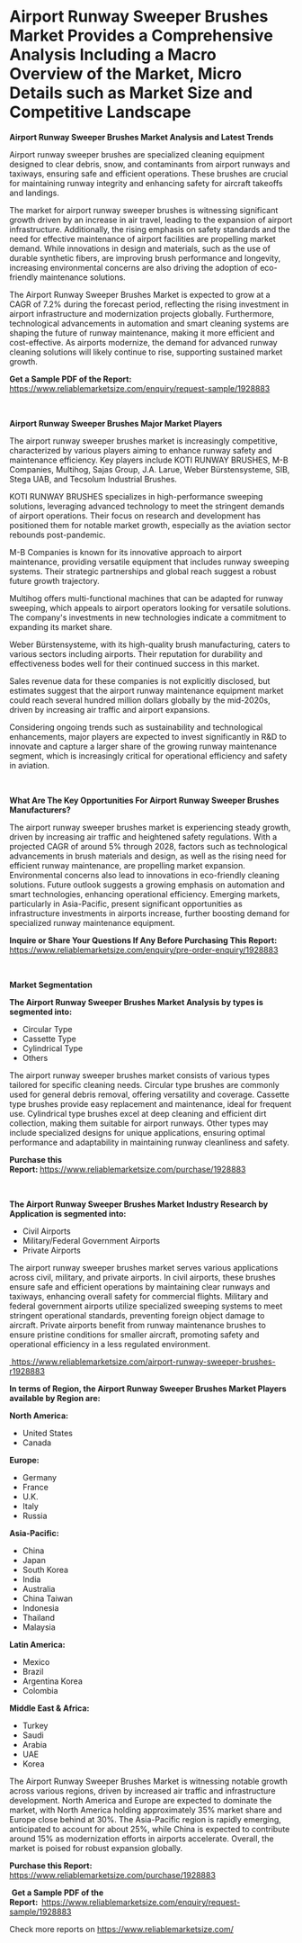 <p><h1>Airport Runway Sweeper Brushes Market Provides a Comprehensive Analysis Including a Macro Overview of the Market, Micro Details such as Market Size and Competitive Landscape</h1></p><p><strong>Airport Runway Sweeper Brushes Market Analysis and Latest Trends</strong></p>
<p><p>Airport runway sweeper brushes are specialized cleaning equipment designed to clear debris, snow, and contaminants from airport runways and taxiways, ensuring safe and efficient operations. These brushes are crucial for maintaining runway integrity and enhancing safety for aircraft takeoffs and landings. </p><p>The market for airport runway sweeper brushes is witnessing significant growth driven by an increase in air travel, leading to the expansion of airport infrastructure. Additionally, the rising emphasis on safety standards and the need for effective maintenance of airport facilities are propelling market demand. While innovations in design and materials, such as the use of durable synthetic fibers, are improving brush performance and longevity, increasing environmental concerns are also driving the adoption of eco-friendly maintenance solutions.</p><p>The Airport Runway Sweeper Brushes Market is expected to grow at a CAGR of 7.2% during the forecast period, reflecting the rising investment in airport infrastructure and modernization projects globally. Furthermore, technological advancements in automation and smart cleaning systems are shaping the future of runway maintenance, making it more efficient and cost-effective. As airports modernize, the demand for advanced runway cleaning solutions will likely continue to rise, supporting sustained market growth.</p></p>
<p><strong>Get a Sample PDF of the Report:&nbsp;</strong> <a href="https://www.reliablemarketsize.com/enquiry/request-sample/1928883?utm_campaign=2876&utm_medium=2&utm_source=Github&utm_content=ia&utm_term=29032025&utm_id=airport-runway-sweeper-brushes">https://www.reliablemarketsize.com/enquiry/request-sample/1928883</a></p>
<p>&nbsp;</p>
<p><strong>Airport Runway Sweeper Brushes Major Market Players</strong></p>
<p><p>The airport runway sweeper brushes market is increasingly competitive, characterized by various players aiming to enhance runway safety and maintenance efficiency. Key players include KOTI RUNWAY BRUSHES, M-B Companies, Multihog, Sajas Group, J.A. Larue, Weber Bürstensysteme, SIB, Stega UAB, and Tecsolum Industrial Brushes.</p><p>KOTI RUNWAY BRUSHES specializes in high-performance sweeping solutions, leveraging advanced technology to meet the stringent demands of airport operations. Their focus on research and development has positioned them for notable market growth, especially as the aviation sector rebounds post-pandemic.</p><p>M-B Companies is known for its innovative approach to airport maintenance, providing versatile equipment that includes runway sweeping systems. Their strategic partnerships and global reach suggest a robust future growth trajectory.</p><p>Multihog offers multi-functional machines that can be adapted for runway sweeping, which appeals to airport operators looking for versatile solutions. The company's investments in new technologies indicate a commitment to expanding its market share.</p><p>Weber Bürstensysteme, with its high-quality brush manufacturing, caters to various sectors including airports. Their reputation for durability and effectiveness bodes well for their continued success in this market. </p><p>Sales revenue data for these companies is not explicitly disclosed, but estimates suggest that the airport runway maintenance equipment market could reach several hundred million dollars globally by the mid-2020s, driven by increasing air traffic and airport expansions.</p><p>Considering ongoing trends such as sustainability and technological enhancements, major players are expected to invest significantly in R&D to innovate and capture a larger share of the growing runway maintenance segment, which is increasingly critical for operational efficiency and safety in aviation.</p></p>
<p>&nbsp;</p>
<p><strong>What Are The Key Opportunities For Airport Runway Sweeper Brushes Manufacturers?</strong></p>
<p><p>The airport runway sweeper brushes market is experiencing steady growth, driven by increasing air traffic and heightened safety regulations. With a projected CAGR of around 5% through 2028, factors such as technological advancements in brush materials and design, as well as the rising need for efficient runway maintenance, are propelling market expansion. Environmental concerns also lead to innovations in eco-friendly cleaning solutions. Future outlook suggests a growing emphasis on automation and smart technologies, enhancing operational efficiency. Emerging markets, particularly in Asia-Pacific, present significant opportunities as infrastructure investments in airports increase, further boosting demand for specialized runway maintenance equipment.</p></p>
<p><strong>Inquire or Share Your Questions If Any Before Purchasing This Report:</strong> <a href="https://www.reliablemarketsize.com/enquiry/pre-order-enquiry/1928883?utm_campaign=2876&utm_medium=2&utm_source=Github&utm_content=ia&utm_term=29032025&utm_id=airport-runway-sweeper-brushes">https://www.reliablemarketsize.com/enquiry/pre-order-enquiry/1928883</a></p>
<p>&nbsp;</p>
<p><strong>Market Segmentation</strong></p>
<p><strong>The Airport Runway Sweeper Brushes Market Analysis by types is segmented into:</strong></p>
<p><ul><li>Circular Type</li><li>Cassette Type</li><li>Cylindrical Type</li><li>Others</li></ul></p>
<p><p>The airport runway sweeper brushes market consists of various types tailored for specific cleaning needs. Circular type brushes are commonly used for general debris removal, offering versatility and coverage. Cassette type brushes provide easy replacement and maintenance, ideal for frequent use. Cylindrical type brushes excel at deep cleaning and efficient dirt collection, making them suitable for airport runways. Other types may include specialized designs for unique applications, ensuring optimal performance and adaptability in maintaining runway cleanliness and safety.</p></p>
<p><strong>Purchase this Report:&nbsp;</strong><a href="https://www.reliablemarketsize.com/purchase/1928883?utm_campaign=2876&utm_medium=2&utm_source=Github&utm_content=ia&utm_term=29032025&utm_id=airport-runway-sweeper-brushes">https://www.reliablemarketsize.com/purchase/1928883</a></p>
<p>&nbsp;</p>
<p><strong>The Airport Runway Sweeper Brushes Market Industry Research by Application is segmented into:</strong></p>
<p><ul><li>Civil Airports</li><li>Military/Federal Government Airports</li><li>Private Airports</li></ul></p>
<p><p>The airport runway sweeper brushes market serves various applications across civil, military, and private airports. In civil airports, these brushes ensure safe and efficient operations by maintaining clear runways and taxiways, enhancing overall safety for commercial flights. Military and federal government airports utilize specialized sweeping systems to meet stringent operational standards, preventing foreign object damage to aircraft. Private airports benefit from runway maintenance brushes to ensure pristine conditions for smaller aircraft, promoting safety and operational efficiency in a less regulated environment.</p></p>
<p><a href="https://www.reliablemarketsize.com/airport-runway-sweeper-brushes-r1928883?utm_campaign=2876&utm_medium=2&utm_source=Github&utm_content=ia&utm_term=29032025&utm_id=airport-runway-sweeper-brushes">&nbsp;https://www.reliablemarketsize.com/airport-runway-sweeper-brushes-r1928883</a></p>
<p><strong>In terms of Region, the Airport Runway Sweeper Brushes Market Players available by Region are:</strong></p>
<p>
    <p> <strong> North America: </strong>
        <ul>
            <li>United States</li>
            <li>Canada</li>
        </ul>
        </p> 
    <p> <strong> Europe: </strong>
        <ul>
            <li>Germany</li>
            <li>France</li>
            <li>U.K.</li>
            <li>Italy</li>
            <li>Russia</li>
        </ul>
        </p> 
    <p> <strong> Asia-Pacific: </strong>
        <ul>
            <li>China</li>
            <li>Japan</li>
            <li>South Korea</li>
            <li>India</li>
            <li>Australia</li>
            <li>China Taiwan</li>
            <li>Indonesia</li>
            <li>Thailand</li>
            <li>Malaysia</li>
        </ul>
        </p> 
    <p> <strong> Latin America: </strong>
        <ul>
            <li>Mexico</li>
            <li>Brazil</li>
            <li>Argentina Korea</li>
            <li>Colombia</li>
        </ul>
        </p> 
    <p> <strong> Middle East & Africa: </strong>
        <ul>
            <li>Turkey</li>
            <li>Saudi</li>
            <li>Arabia</li>
            <li>UAE</li>
            <li>Korea</li>
        </ul>
    </p>
    </p>
<p><p>The Airport Runway Sweeper Brushes Market is witnessing notable growth across various regions, driven by increased air traffic and infrastructure development. North America and Europe are expected to dominate the market, with North America holding approximately 35% market share and Europe close behind at 30%. The Asia-Pacific region is rapidly emerging, anticipated to account for about 25%, while China is expected to contribute around 15% as modernization efforts in airports accelerate. Overall, the market is poised for robust expansion globally.</p></p>
<p><strong>Purchase this Report: </strong><a href="https://www.reliablemarketsize.com/purchase/1928883?utm_campaign=2876&utm_medium=2&utm_source=Github&utm_content=ia&utm_term=29032025&utm_id=airport-runway-sweeper-brushes">https://www.reliablemarketsize.com/purchase/1928883</a></p>
<p>&nbsp;<strong>Get a Sample PDF of the Report:&nbsp;&nbsp;</strong><a href="https://www.reliablemarketsize.com/enquiry/request-sample/1928883?utm_campaign=2876&utm_medium=2&utm_source=Github&utm_content=ia&utm_term=29032025&utm_id=airport-runway-sweeper-brushes">https://www.reliablemarketsize.com/enquiry/request-sample/1928883</a></p>
<p><strong></strong></p>
<p>Check more reports on <a href="https://www.reliablemarketsize.com/?utm_campaign=2876&utm_medium=2&utm_source=Github&utm_content=ia&utm_term=29032025&utm_id=airport-runway-sweeper-brushes">https://www.reliablemarketsize.com/</a></p>